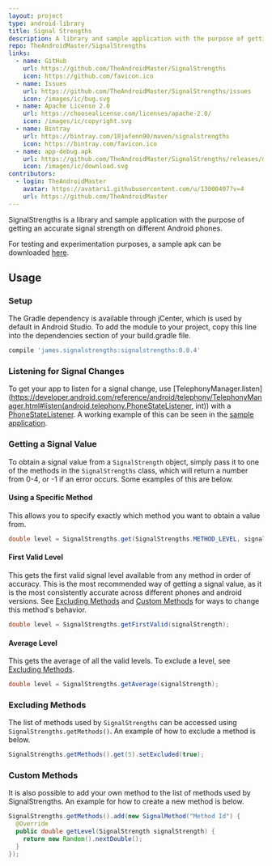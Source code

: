 ```yaml
---
layout: project
type: android-library
title: Signal Strengths
description: A library and sample application with the purpose of getting an accurate signal strength on different Android phones.
repo: TheAndroidMaster/SignalStrengths
links:
  - name: GitHub
    url: https://github.com/TheAndroidMaster/SignalStrengths
    icon: https://github.com/favicon.ico
  - name: Issues
    url: https://github.com/TheAndroidMaster/SignalStrengths/issues
    icon: /images/ic/bug.svg
  - name: Apache License 2.0
    url: https://choosealicense.com/licenses/apache-2.0/
    icon: /images/ic/copyright.svg
  - name: Bintray
    url: https://bintray.com/18jafenn90/maven/signalstrengths
    icon: https://bintray.com/favicon.ico
  - name: app-debug.apk
    url: https://github.com/TheAndroidMaster/SignalStrengths/releases/download/v0.2/app-debug.apk
    icon: /images/ic/download.svg
contributors:
  - login: TheAndroidMaster
    avatar: https://avatars1.githubusercontent.com/u/13000407?v=4
    url: https://github.com/TheAndroidMaster
---
```


SignalStrengths is a library and sample application with the purpose of getting an accurate signal strength on different Android phones.

For testing and experimentation purposes, a sample apk can be downloaded [here](https://theandroidmaster.github.io/about/releases/#TheAndroidMaster/SignalStrengths).

## Usage

### Setup

The Gradle dependency is available through jCenter, which is used by default in Android Studio. To add the module to your project, copy this line into the dependencies section of your build.gradle file.
``` gradle
compile 'james.signalstrengths:signalstrengths:0.0.4'
```

### Listening for Signal Changes

To get your app to listen for a signal change, use [TelephonyManager.listen](https://developer.android.com/reference/android/telephony/TelephonyManager.html#listen(android.telephony.PhoneStateListener, int)) with a [PhoneStateListener](https://developer.android.com/reference/android/telephony/PhoneStateListener.html). A working example of this can be seen in the [sample application](https://github.com/TheAndroidMaster/SignalStrengths/blob/master/app/src/main/java/james/signalstrengths/MainActivity.java).

### Getting a Signal Value

To obtain a signal value from a `SignalStrength` object, simply pass it to one of the methods in the `SignalStrengths` class, which will return a number from 0-4, or -1 if an error occurs. Some examples of this are below.

#### Using a Specific Method

This allows you to specify exactly which method you want to obtain a value from.

``` java
double level = SignalStrengths.get(SignalStrengths.METHOD_LEVEL, signalStrength);
```

#### First Valid Level

This gets the first valid signal level available from any method in order of accuracy. This is the most recommended way of getting a signal value, as it is the most consistently accurate across different phones and android versions. See [Excluding Methods](https://github.com/TheAndroidMaster/SignalStrengths/blob/master/README.md#excluding-methods) and [Custom Methods](https://github.com/TheAndroidMaster/SignalStrengths/blob/master/README.md#custom-methods) for ways to change this method's behavior.

``` java
double level = SignalStrengths.getFirstValid(signalStrength);
```

#### Average Level

This gets the average of all the valid levels. To exclude a level, see [Excluding Methods](https://github.com/TheAndroidMaster/SignalStrengths/blob/master/README.md#excluding-methods).

``` java
double level = SignalStrengths.getAverage(signalStrength);
```

### Excluding Methods

The list of methods used by `SignalStrengths` can be accessed using `SignalStrengths.getMethods()`. An example of how to exclude a method is below.

``` java
SignalStrengths.getMethods().get(5).setExcluded(true);
```

### Custom Methods

It is also possible to add your own method to the list of methods used by SignalStrengths. An example for how to create a new method is below.

``` java
SignalStrengths.getMethods().add(new SignalMethod("Method Id") {
  @Override
  public double getLevel(SignalStrength signalStrength) {
    return new Random().nextDouble();
  }
});
```
